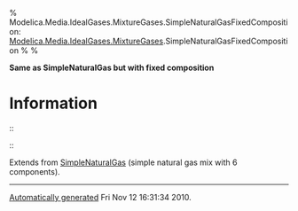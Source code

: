 % Modelica.Media.IdealGases.MixtureGases.SimpleNaturalGasFixedComposition:
  [Modelica.Media.IdealGases.MixtureGases](Modelica_Media_IdealGases_MixtureGases.html#Modelica.Media.IdealGases.MixtureGases).SimpleNaturalGasFixedComposition
% 
% 

**Same as SimpleNaturalGas but with fixed composition**

Information
===========

::

::

Extends from
[SimpleNaturalGas](Modelica_Media_IdealGases_MixtureGases_SimpleNaturalGas.html#Modelica.Media.IdealGases.MixtureGases.SimpleNaturalGas)
(simple natural gas mix with 6 components).

* * * * *

[Automatically generated](http://www.3ds.com/) Fri Nov 12 16:31:34 2010.
